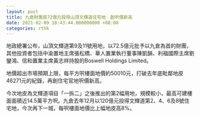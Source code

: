 ```yaml
---
layout: post
title: 九倉財團逾72億元投得山頂文輝道住宅地　創呎價新高
date: 2021-02-09 18:43:44.000000000 +08:00
categories: rthk
---
```


地政總署公布，山頂文輝道第9及11號用地，以72.5億元批予以九倉為首的財團，其他投資者包括中渝置地主席張松橋、華人置業執行董事陳凱韻、利福國際主席劉鑾鴻、信和置業主席黃志祥持股的Boswell Holdings Limited。

地價超出市場預期上限，每平方呎樓面地價約50010元，打破去年底毗鄰地皮46271元的紀錄，再創住宅官地呎價新高。

今次地皮為文輝道項目「一拆二」之後推出的第2幅用地，規模較小，最高可建樓面面積近14.5萬平方呎。九倉去年12月以120億元投得文輝道第2、4、6及8號住宅地，今次再下一城，每呎樓面地價比上幅地皮高8%。

